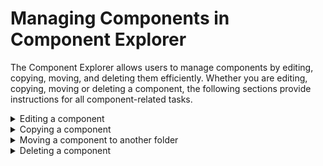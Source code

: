 # Managing Components in Component Explorer

<head>
  <meta name="guidename" content="Integration"/>
  <meta name="context" content="GUID-220bf37c-bb41-44a0-915c-8ce05889a9ba"/>
</head>

The Component Explorer allows users to manage components by editing, copying, moving, and deleting them efficiently. Whether you are editing, copying, moving or deleting a component, the following sections provide instructions for all component-related tasks.

<details>
<summary>Editing a component</summary>

You can edit components directly in the build page.

1.  Navigate to the folder containing the component in the Component Explorer.

2.  Double-click the component to open it.

    -  If the folder has no write restrictions or you have the necessary user role, the component opens in editable mode on the process canvas.

    - If the folder has write restrictions and you lack access, the component opens in read-only mode.

3.  To edit the component's name, enter a new name in the text box next to the component type (max 255 characters).

4.  To edit the component's description, click **Edit Description Here** and enter a new description.

5.  Click **Save** or **Save and Close**.

    For information on how to configure different types of components, see the specific topics in the Build section of the table of contents.
</details>

<details>
<summary>Copying a component</summary>

You can create a copy of a component within the same account or in a different account. This is useful for creating variations of a component or for sharing components across projects.

:::note
- Only the latest revision of a component can be copied. To copy an older revision, you need to open that revision, save it as a new component, and then copy the new component.
- Process Route components and their associated subprocesses are not dependent components. You must copy these independently.
:::

1. In the Component Explorer, navigate to the folder containing the component you want to copy.

2. Click the blue arrow **![icon](../Images/main-ic-arrow-blue-down-16=GUID-CA79043B-869E-4C8B-A46E-5D4D4FA1DBEE=1=en-us=Low_ee257e3c-4362-486e-b1f1-4d613b679c4c.jpg)** next to the component name.

3. Select **Copy**.

   The Copy Component dialog opens.

4. In the **Enter Name Here** field, type the name to assign to the copy.

   :::note

   If you skip this step, the name assigned to the copy is the source component name appended with a space followed by a number — for example, Source Component Name 2.

   :::

5. To copy the component to the same account, accept the default in the **Copy to Account** field and skip to step 8. To copy to another account, click the **Browse ![icon](../Images/main-ic-magnifying-glass-16_cd0f3352-63b0-4d15-af6d-86e11b9d14eb.jpg)** icon.

   The Choose Account dialog opens.

6. Find the account, select it and click **OK**.

7. \(Enabled only when copying to a different account.\) To copy passwords used by the component, select **Copy Passwords Across All Accounts**.

8. If you do not want to copy dependents that the component references, clear **Copy Component Dependents**.

   Component dependents copy by default. You cannot clear the check box if you copy a component to a different account. All referenced components, including dependents, must exist under the same account and copy to the destination account.

   :::note

   Process Route components and the subprocesses that they call are not dependent components. You must copy those components independently.

   :::

9. In the **Destination Folder** field, do one of the following:

   - In **Destination folder**, click on the text box to select a folder from the list.
   - In **Destination folder**, click on the green arrow on the far right of the text box to create a new folder. A new folder dialog box opens, where you can create a new name for your folder and then you select a parent folder to save it in.

   If a folder has write restrictions on it and if you do not have write access to the folder, you can see the folder but you cannot select it. There is a gray lock on the folder icon ![icon](../Images/main-ic-folder-yellow-with-lock_f6a422b9-3994-4569-87ee-bc5c81c81d9a.jpg).

10. Alternatively, you can create and select a new folder location when copying and moving folders and components. Click the plus \(+\) symbol to create a new folder.

11. Click **OK**.

</details>

<details>
<summary>Moving a component to another folder</summary>

You can move a component by dragging and dropping it to a different location in Component Explorer, or using the Move Component function in the Folder Details for a given component.

1.  In the Component Explorer, navigate to the folder containing the component.

2.  Click the component, drag and drop it to another folder.

    If the destination folder is valid, the folder's name is highlighted in green. If the source folder or the destination folder has write restrictions on it and if you are not assigned a user role that allows write access to those folders, you receive an error message and the component does not move.

3.  Alternatively, open a component on the Build page and click **Folder Details** at the top of the opened component.

4.  Under **Move to Another Folder** in the Folder Details dialog, choose a folder in the hierarchy and click **Confirm Move**.

    Moving a component in this manner saves any changes you may have made to the component. You are prompted to confirm a final time before the component is saved and moved.

    You can create and select a new folder location when copying and moving folders and components. Click the plus \(+\) symbol to create a new folder.

</details>

<details>
<summary>Deleting a component</summary>

You can delete no longer needed components from an account.
However, you cannot delete these components:

-   Process components deployed to active Atoms or environments. If you attempt to delete one, an alert is displayed identifying the Atoms and environments.

-   Published process components shared with account groups. If you attempt to delete one, an alert is displayed giving the reason. If applicable, the alert specifies shared integration packs to which the process is assigned.

1.  In the Component Explorer, navigate to the folder containing the component.

2.  Click the arrow **![icon](../Images/main-ic-arrow-blue-down-16=GUID-CA79043B-869E-4C8B-A46E-5D4D4FA1DBEE=1=en-us=Low_ee257e3c-4362-486e-b1f1-4d613b679c4c.jpg)** next to the component's name.

3.  Select **Delete**.

    If the folder has write restrictions on it and if you are not assigned a user role that allows write access to the folder, this option is not available.

    If the component is not referenced by other components, a confirmation window appears and you can skip to the last step of this task. If the component is referenced by other components, the Confirm Deletion of Referenced Component dialog opens.

4.  If you want to view a component that references the component that you want to delete:

    1.  In the dialog, navigate to the folder containing the component.

    2.  Click the arrow **![icon](../Images/main-ic-arrow-blue-down-16=GUID-CA79043B-869E-4C8B-A46E-5D4D4FA1DBEE=1=en-us=Low_ee257e3c-4362-486e-b1f1-4d613b679c4c.jpg)** next to the component’s name and select **Open**.

    The component opens on another page.

    3.  After viewing the component, close the page.

5.  Click **OK** to confirm the deletion.

    This operation cannot be undone.

6.  To view all deleted components in an account, apply the **Show Deleted Components** filter in Component Explorer.

    The Show Deleted Components filter returns results for both Deleted and active components.

Upon deleting a component from the Component Explorer, the deleted component is no longer displayed in the Component Explorer and is not returned in the list of Show Where Used filter results. However, keep in mind that though references to and from the deleted component are removed, the component will still display in the process canvas until it is either replaced with an active component or is removed from the process. A deleted component requiring cleanup is indicated by red text on the process canvas.

:::note

When a component is deleted, it is no longer usable in the process canvas and is not visible by default in Component Explorer. However, deleted components can be restored. For more information about how to restore a component's functionality, see the topic [Deleted component restoration](c-atm-Deleted_component_restoration_849e05de-1a6a-4e55-a2e3-683c7acc4ae1.md).

:::

</details>
